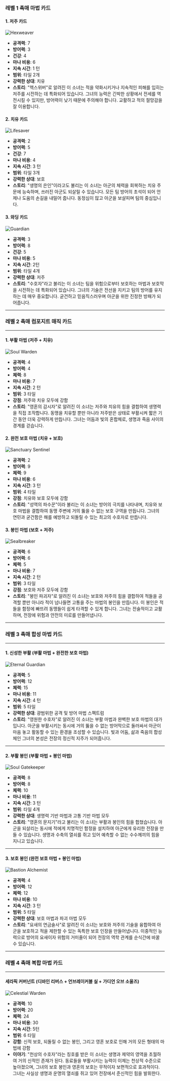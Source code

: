 ### 레벨 1 촉매 마법 카드 ###

#### 1. 저주 카드
![Hexweaver](./Hexweaver.png)

- **공격력**: 7
- **방어력**: 3
- **건강**: 4
- **마나 비용**: 6
- **지속 시간**: 1 턴
- **범위**: 타일 2개
- **강력한 상대**: 치유
- **스토리**: "헥스위버"로 알려진 이 소녀는 적을 약화시키거나 지속적인 피해를 입히는 저주를 시전하는 데 특화되어 있습니다. 그녀의 능력은 긴박한 상황에서 전세를 역전시킬 수 있지만, 방어력이 낮기 때문에 주의해야 합니다. 교활하고 적의 절망감을 잘 이용합니다.

#### 2. 치유 카드
![Lifesaver](./Lifesaver.png)

- **공격력**: 2
- **방어력**: 5
- **건강**: 7
- **마나 비용**: 4
- **지속 시간**: 3 턴
- **범위**: 타일 3개
- **강력한 상대**: 보호
- **스토리**: "생명의 은인"이라고도 불리는 이 소녀는 아군의 체력을 회복하는 치유 주문에 능숙하며, 쓰러진 아군도 되살릴 수 있습니다. 모든 팀 방어의 초석이 되어 언제나 도움의 손길을 내밀어 줍니다. 동정심이 많고 아군을 보살피며 팀의 중심입니다.

#### 3. 와딩 카드
![Guardian](./Guardian.png)

- **공격력**: 3
- **방어력**: 8
- **건강**: 5
- **마나 비용**: 5
- **지속 시간**: 2턴
- **범위**: 타일 4개
- **강력한 상대**: 저주
- **스토리**: "수호자"라고 불리는 이 소녀는 팀을 위험으로부터 보호하는 마법과 보호막을 시전하는 데 특화되어 있습니다. 그녀의 기술은 전선을 지키고 팀의 방어를 유지하는 데 매우 중요합니다. 굳건하고 믿음직스러우며 아군을 위한 진정한 방패가 되어줍니다.

---

### 레벨 2 촉매 컴포지트 매직 카드

---

#### 1. 부활 마법 (저주 + 치유)

![Soul Warden](./SoulWarden.png)

- **공격력**: 4
- **방어력**: 4
- **체력**: 8
- **마나 비용**: 7
- **지속 시간**: 2 턴
- **범위**: 3 타일
- **강점**: 저주와 치유 모두에 강함
- **스토리**: "영혼의 감시자"로 알려진 이 소녀는 저주와 치유의 힘을 결합하여 생명력을 직접 조작합니다. 동맹을 치유할 뿐만 아니라 저주받은 상태로 부활시켜 짧은 기간 동안 더욱 강력하게 만듭니다. 그녀는 어둠과 빛의 혼합체로, 생명과 죽음 사이의 경계를 걷습니다.

#### 2. 완전 보호 마법 (치유 + 보호)

![Sanctuary Sentinel](./SanctuarySentinel.png)

- **공격력**: 2
- **방어력**: 9
- **체력**: 9
- **마나 비용**: 6
- **지속 시간**: 3 턴
- **범위**: 4 타일
- **강점**: 치유와 보호 모두에 강함
- **스토리**: "성역의 파수꾼"이라 불리는 이 소녀는 방어의 극치를 나타내며, 치유와 보호 마법을 결합하여 동맹 주변에 거의 뚫을 수 없는 보호 구역을 만듭니다. 그녀의 연민과 굳건함은 해를 예방하고 되돌릴 수 있는 최고의 수호자로 만듭니다.

#### 3. 봉인 마법 (보호 + 저주)

![Sealbreaker](./Sealbreaker.png)

- **공격력**: 6
- **방어력**: 6
- **체력**: 5
- **마나 비용**: 7
- **지속 시간**: 2 턴
- **범위**: 3 타일
- **강점**: 보호와 저주 모두에 강함
- **스토리**: "봉인 파괴자"로 알려진 이 소녀는 보호와 저주의 힘을 결합하여 적들을 공격할 뿐만 아니라 적이 넘나들면 고통을 주는 마법의 봉인을 만듭니다. 이 봉인은 적들을 함정에 빠뜨려 동맹들이 쉽게 타격할 수 있게 합니다. 그녀는 전술적이고 교활하며, 전장에 위험과 안전의 미로를 만들어냅니다.

---

### 레벨 3 촉매 합성 마법 카드

---

#### 1. 신성한 부활 (부활 마법 + 완전한 보호 마법)

![Eternal Guardian](./EternalGuardian.png)

- **공격력**: 5
- **방어력**: 12
- **체력**: 15
- **마나 비용**: 11
- **지속 시간**: 4 턴
- **범위**: 5 타일
- **강력한 상대**: 광범위한 공격 및 방어 마법 스펙트럼
- **스토리**: "영원한 수호자"로 알려진 이 소녀는 부활 마법과 완벽한 보호 마법의 대가입니다. 아군을 부활시키는 동시에 거의 뚫을 수 없는 방어막으로 둘러싸서 아군이 마음 놓고 활동할 수 있는 환경을 조성할 수 있습니다. 빛과 어둠, 삶과 죽음의 합성체인 그녀의 본성은 전장의 정신적 지주가 되어줍니다.

---

#### 2. 부활 봉인 (부활 마법 + 봉인 마법)

![Soul Gatekeeper](./SoulGatekeeper.png)

- **공격력**: 8
- **방어력**: 8
- **체력**: 10
- **마나 비용**: 11
- **지속 시간**: 3 턴
- **범위**: 타일 4개
- **강력한 상대**: 생명력 기반 마법과 고통 기반 마법 모두
- **스토리**: "영혼의 문지기"라고 불리는 이 소녀는 부활과 봉인의 힘을 합쳤습니다. 아군을 되살리는 동시에 적에게 치명적인 함정을 설치하여 아군에게 유리한 전장을 만들 수 있습니다. 생명과 수축의 열쇠를 쥐고 있어 예측할 수 없는 수수께끼의 힘을 지니고 있습니다.

---

#### 3. 보호 봉인 (완전 보호 마법 + 봉인 마법)

![Bastion Alchemist](./BastionAlchemist.png)

- **공격력**: 4
- **방어력**: 12
- **체력**: 12
- **마나 비용**: 10
- **지속 시간**: 3 턴
- **범위**: 5 타일
- **강력한 상대**: 보호 마법과 파괴 마법 모두
- **스토리**: "요새의 연금술사"로 알려진 이 소녀는 보호와 저주의 기술을 융합하여 아군을 보호하고 적을 제한할 수 있는 독특한 보호 인장을 만들어냅니다. 이중적인 능력으로 방어의 요새이자 위험의 거미줄이 되어 전장의 역학 관계를 순식간에 바꿀 수 있습니다.

---

### 레벨 4 촉매 복합 마법 카드

---

#### 세라픽 커버넌트 (디바인 리버스 + 언브레이커블 실 + 가디언 오브 소울즈)

![Celestial Warden](./CelestialWarden.png)

- **공격력**: 10
- **방어력**: 20
- **체력**: 24
- **마나 비용**: 30
- **지속 시간**: 5턴
- **범위**: 6 타일
- **강함**: 신적 보호, 되돌릴 수 없는 봉인, 그리고 영혼 보호로 인해 거의 모든 형태의 마법에 강함
- **이야기**: "천상의 수호자"라는 칭호를 받은 이 소녀는 생명과 제약의 영역을 초월하여 거의 신적인 존재가 된다. 동료들을 부활시키는 능력이 이제는 천상적 수준으로 높아졌으며, 그녀의 보호 봉인과 영혼의 보호는 무적이자 보편적으로 효과적이다. 그녀는 사실상 생명과 운명의 열쇠를 쥐고 있어 전장에서 준신적인 힘을 발휘한다.
